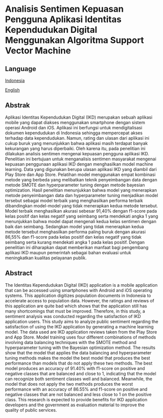 # Analisis Sentimen Kepuasan Pengguna Aplikasi Identitas Kependudukan Digital Menggunakan Algoritma Support Vector Machine

## Language
[Indonesia](#Abstrak)

[English](#Abstract)

## Abstrak
Aplikasi Identitas Kependudukan Digital (IKD) merupakan sebuah aplikasi mobile yang dapat diakses menggunakan smartphone dengan sistem operasi Android dan iOS. Aplikasi ini berfungsi untuk mendigitalisasi dokumen kependudukan di Indonesia sehingga mempercepat akses terhadap data kependudukan. Namun, rating dan ulasan dari aplikasi ini cukup buruk yang menunjukkan bahwa aplikasi masih terdapat banyak kekurangan yang harus diperbaiki. Oleh karena itu, pada penelitian ini dilakukan analisis sentimen mengenai kepuasan pengguna aplikasi IKD. Penelitian ini bertujuan untuk menganalisis sentimen masyarakat mengenai kepuasan penggunaan aplikasi IKD dengan menghasilkan model machine learning. Data yang digunakan berupa ulasan aplikasi IKD yang diambil dari Play Store dan App Store. Pelatihan model menggunakan empat kombinasi metode yang berbeda yang melibatkan teknik penyeimbangan data dengan metode SMOTE dan hyperparameter tuning dengan metode bayesian optimization. Hasil penelitian menunjukkan bahwa model yang menerapkan metode penyeimbangan data dan hyperparameter tuning menjadikan model tersebut sebagai model terbaik yang menghasilkan performa terbaik dibandingkan model-model yang tidak menerapkan kedua metode tersebut. Model terbaik menghasilkan akurasi sebesar 91,40% dengan f1-score pada kelas positif dan kelas negatif yang seimbang serta mendekati angka 1 yang menunjukkan bahwa model dapat mengenali kedua kelas sentimen dengan baik dan seimbang. Sedangkan model yang tidak menerapkan kedua metode tersebut menghasilkan performa paling buruk dengan akurasi 86,55% dan f1-score pada kelas positif dan kelas negatif yang tidak seimbang serta kurang mendekati angka 1 pada kelas positif. Dengan penelitian ini diharapkan dapat memberikan manfaat bagi pengembang aplikasi IKD maupun pemerintah sebagai bahan evaluasi untuk meningkatkan kualitas pelayanan publik.

## Abstract
The Identitas Kependudukan Digital (IKD) application is a mobile application that can be accessed using smartphones with Android and iOS operating systems. This application digitizes population documents in Indonesia to accelerate access to population data. However, the ratings and reviews of this application are quite bad which shows that the application still has many shortcomings that must be improved. Therefore, in this study, a sentiment analysis was conducted regarding the satisfaction of IKD application users. This study aims to analyze public sentiment regarding the satisfaction of using the IKD application by generating a machine learning model. The data used are IKD application reviews taken from the Play Store and App Store. Model training uses four different combinations of methods involving data balancing techniques with the SMOTE method and hyperparameter tuning with the Bayesian optimization method. The results show that the model that applies the data balancing and hyperparameter tuning methods makes the model the best model that produces the best performance than models that do not apply these two methods. The best model produces an accuracy of 91.40% with f1-score on positive and negative classes that are balanced and close to 1, indicating that the model can recognize both sentiment classes well and balanced. Meanwhile, the model that does not apply the two methods produces the worst performance with an accuracy of 86.55% and f1-score on positive and negative classes that are not balanced and less close to 1 on the positive class. This research is expected to provide benefits for IKD application developers and the government as evaluation material to improve the quality of public services.
